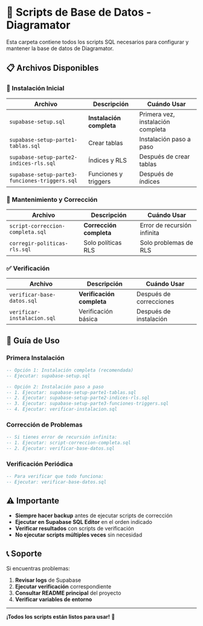 # 📁 Scripts de Base de Datos - Diagramator

Esta carpeta contiene todos los scripts SQL necesarios para configurar y mantener la base de datos de Diagramator.

## 📋 Archivos Disponibles

### 🚀 Instalación Inicial

| Archivo | Descripción | Cuándo Usar |
|---------|-------------|-------------|
| `supabase-setup.sql` | **Instalación completa** | Primera vez, instalación completa |
| `supabase-setup-parte1-tablas.sql` | Crear tablas | Instalación paso a paso |
| `supabase-setup-parte2-indices-rls.sql` | Índices y RLS | Después de crear tablas |
| `supabase-setup-parte3-funciones-triggers.sql` | Funciones y triggers | Después de índices |

### 🔧 Mantenimiento y Corrección

| Archivo | Descripción | Cuándo Usar |
|---------|-------------|-------------|
| `script-correccion-completa.sql` | **Corrección completa** | Error de recursión infinita |
| `corregir-politicas-rls.sql` | Solo políticas RLS | Solo problemas de RLS |

### ✅ Verificación

| Archivo | Descripción | Cuándo Usar |
|---------|-------------|-------------|
| `verificar-base-datos.sql` | **Verificación completa** | Después de correcciones |
| `verificar-instalacion.sql` | Verificación básica | Después de instalación |

## 🚀 Guía de Uso

### Primera Instalación

```sql
-- Opción 1: Instalación completa (recomendada)
-- Ejecutar: supabase-setup.sql

-- Opción 2: Instalación paso a paso
-- 1. Ejecutar: supabase-setup-parte1-tablas.sql
-- 2. Ejecutar: supabase-setup-parte2-indices-rls.sql  
-- 3. Ejecutar: supabase-setup-parte3-funciones-triggers.sql
-- 4. Ejecutar: verificar-instalacion.sql
```

### Corrección de Problemas

```sql
-- Si tienes error de recursión infinita:
-- 1. Ejecutar: script-correccion-completa.sql
-- 2. Ejecutar: verificar-base-datos.sql
```

### Verificación Periódica

```sql
-- Para verificar que todo funciona:
-- Ejecutar: verificar-base-datos.sql
```

## ⚠️ Importante

- **Siempre hacer backup** antes de ejecutar scripts de corrección
- **Ejecutar en Supabase SQL Editor** en el orden indicado
- **Verificar resultados** con scripts de verificación
- **No ejecutar scripts múltiples veces** sin necesidad

## 📞 Soporte

Si encuentras problemas:

1. **Revisar logs** de Supabase
2. **Ejecutar verificación** correspondiente
3. **Consultar README principal** del proyecto
4. **Verificar variables de entorno**

---

**¡Todos los scripts están listos para usar!** 🎉
